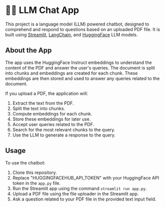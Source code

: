 # 🤗💬 LLM Chat App
This project is a language model (LLM) powered chatbot, designed to comprehend and respond to questions based on an uploaded PDF file. It is built using [Streamlit](https://streamlit.io/), [LangChain](https://python.langchain.com/), and [HuggingFace](https://huggingface.co/) LLM models.

## About the App
The app uses the HuggingFace Instruct embeddings to understand the content of the PDF and answer the user's queries. The document is split into chunks and embeddings are created for each chunk. These embeddings are then stored and used to answer any queries related to the document. 

If you upload a PDF, the application will:
1. Extract the text from the PDF.
2. Split the text into chunks.
3. Compute embeddings for each chunk.
4. Store these embeddings for later use.
5. Accept user queries related to the PDF.
6. Search for the most relevant chunks to the query.
7. Use the LLM to generate a response to the query.

## Usage
To use the chatbot:
1. Clone this repository.
2. Replace "HUGGINGFACEHUB_API_TOKEN" with your HuggingFace API token in the `app.py` file.
3. Run the Streamlit app using the command `streamlit run app.py`.
4. Upload a PDF file using the file uploader in the Streamlit app.
5. Ask a question related to your PDF file in the provided text input field.
